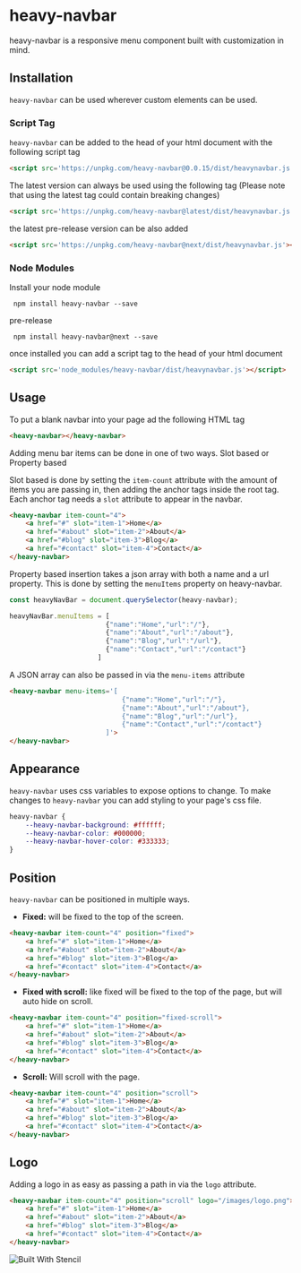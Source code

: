 <!--
```
<custom-element-demo>
  <template>
    <script src='https://unpkg.com/heavy-navbar@0.0.15/dist/heavynavbar.js'></script>
    <heavy-navbar item-count="4">
        <a href="#" slot="item-1">Home</a>
        <a href="#about" slot="item-2">About</a>
        <a href="#blog" slot="item-3">Blog</a>
        <a href="#contact" slot="item-4">Contact</a>
    </heavy-navbar>
  </template>
</custom-element-demo>
```
-->

# heavy-navbar

heavy-navbar is a responsive menu component built with customization in mind.

## Installation

`heavy-navbar` can be used wherever custom elements can be used. 

### Script Tag

`heavy-navbar` can be added to the head of your html document with the following script tag

```html
<script src='https://unpkg.com/heavy-navbar@0.0.15/dist/heavynavbar.js'></script>
```

The latest version can always be used using the following tag (Please note that using the latest tag could contain breaking changes)

```html
<script src='https://unpkg.com/heavy-navbar@latest/dist/heavynavbar.js'></script>
```

the latest pre-release version can be also added

```html
<script src='https://unpkg.com/heavy-navbar@next/dist/heavynavbar.js'></script>
```

### Node Modules

Install your node module

```npm
 npm install heavy-navbar --save
````

pre-release

```npm
 npm install heavy-navbar@next --save
````

once installed you can add a script tag to the head of your html document

```html
<script src='node_modules/heavy-navbar/dist/heavynavbar.js'></script>
```


## Usage

To put a blank navbar into your page ad the following HTML tag

```html
<heavy-navbar></heavy-navbar> 
```

Adding menu bar items can be done in one of two ways. Slot based or Property based

Slot based is done by setting the `item-count` attribute with the amount of items you are passing in, 
then adding the anchor tags inside the root tag. Each anchor tag needs a `slot` attribute to appear in the navbar.

```html
<heavy-navbar item-count="4">
    <a href="#" slot="item-1">Home</a>
    <a href="#about" slot="item-2">About</a>
    <a href="#blog" slot="item-3">Blog</a>
    <a href="#contact" slot="item-4">Contact</a>
</heavy-navbar>
```
Property based insertion takes a json array with both a name and a url property. This is done by setting the `menuItems` property on heavy-navbar.

```javascript
const heavyNavBar = document.querySelector(heavy-navbar);

heavyNavBar.menuItems = [
                        {"name":"Home","url":"/"},
                        {"name":"About","url":"/about"},
                        {"name":"Blog","url":"/url"},
                        {"name":"Contact","url":"/contact"}
                      ]

```

A JSON array can also be passed in via the `menu-items` attribute

```html
<heavy-navbar menu-items='[
                            {"name":"Home","url":"/"},
                            {"name":"About","url":"/about"},
                            {"name":"Blog","url":"/url"},
                            {"name":"Contact","url":"/contact"}
                        ]'>
</heavy-navbar>
```

## Appearance

`heavy-navbar` uses css variables to expose options to change. To make changes to `heavy-navbar` you can add styling to your page's css file.
 
```css
heavy-navbar {
	--heavy-navbar-background: #ffffff;
	--heavy-navbar-color: #000000;
	--heavy-navbar-hover-color: #333333;
}
```

## Position
`heavy-navbar` can be positioned in multiple ways.

- **Fixed:** will be fixed to the top of the screen.

```html
<heavy-navbar item-count="4" position="fixed">
    <a href="#" slot="item-1">Home</a>
    <a href="#about" slot="item-2">About</a>
    <a href="#blog" slot="item-3">Blog</a>
    <a href="#contact" slot="item-4">Contact</a>
</heavy-navbar>
```
- **Fixed with scroll:** like fixed will be fixed to the top of the page, but will auto hide on scroll.

```html
<heavy-navbar item-count="4" position="fixed-scroll">
    <a href="#" slot="item-1">Home</a>
    <a href="#about" slot="item-2">About</a>
    <a href="#blog" slot="item-3">Blog</a>
    <a href="#contact" slot="item-4">Contact</a>
</heavy-navbar>
```
- **Scroll:** Will scroll with the page. 

```html
<heavy-navbar item-count="4" position="scroll">
    <a href="#" slot="item-1">Home</a>
    <a href="#about" slot="item-2">About</a>
    <a href="#blog" slot="item-3">Blog</a>
    <a href="#contact" slot="item-4">Contact</a>
</heavy-navbar>
```

## Logo
Adding a logo in as easy as passing a path in via the `logo` attribute.
```html
<heavy-navbar item-count="4" position="scroll" logo="/images/logo.png">
    <a href="#" slot="item-1">Home</a>
    <a href="#about" slot="item-2">About</a>
    <a href="#blog" slot="item-3">Blog</a>
    <a href="#contact" slot="item-4">Contact</a>
</heavy-navbar>
```


![Built With Stencil](https://img.shields.io/badge/-Built%20With%20Stencil-16161d.svg?logo=data%3Aimage%2Fsvg%2Bxml%3Bbase64%2CPD94bWwgdmVyc2lvbj0iMS4wIiBlbmNvZGluZz0idXRmLTgiPz4KPCEtLSBHZW5lcmF0b3I6IEFkb2JlIElsbHVzdHJhdG9yIDE5LjIuMSwgU1ZHIEV4cG9ydCBQbHVnLUluIC4gU1ZHIFZlcnNpb246IDYuMDAgQnVpbGQgMCkgIC0tPgo8c3ZnIHZlcnNpb249IjEuMSIgaWQ9IkxheWVyXzEiIHhtbG5zPSJodHRwOi8vd3d3LnczLm9yZy8yMDAwL3N2ZyIgeG1sbnM6eGxpbms9Imh0dHA6Ly93d3cudzMub3JnLzE5OTkveGxpbmsiIHg9IjBweCIgeT0iMHB4IgoJIHZpZXdCb3g9IjAgMCA1MTIgNTEyIiBzdHlsZT0iZW5hYmxlLWJhY2tncm91bmQ6bmV3IDAgMCA1MTIgNTEyOyIgeG1sOnNwYWNlPSJwcmVzZXJ2ZSI%2BCjxzdHlsZSB0eXBlPSJ0ZXh0L2NzcyI%2BCgkuc3Qwe2ZpbGw6I0ZGRkZGRjt9Cjwvc3R5bGU%2BCjxwYXRoIGNsYXNzPSJzdDAiIGQ9Ik00MjQuNywzNzMuOWMwLDM3LjYtNTUuMSw2OC42LTkyLjcsNjguNkgxODAuNGMtMzcuOSwwLTkyLjctMzAuNy05Mi43LTY4LjZ2LTMuNmgzMzYuOVYzNzMuOXoiLz4KPHBhdGggY2xhc3M9InN0MCIgZD0iTTQyNC43LDI5Mi4xSDE4MC40Yy0zNy42LDAtOTIuNy0zMS05Mi43LTY4LjZ2LTMuNkgzMzJjMzcuNiwwLDkyLjcsMzEsOTIuNyw2OC42VjI5Mi4xeiIvPgo8cGF0aCBjbGFzcz0ic3QwIiBkPSJNNDI0LjcsMTQxLjdIODcuN3YtMy42YzAtMzcuNiw1NC44LTY4LjYsOTIuNy02OC42SDMzMmMzNy45LDAsOTIuNywzMC43LDkyLjcsNjguNlYxNDEuN3oiLz4KPC9zdmc%2BCg%3D%3D&colorA=16161d&style=flat-square)